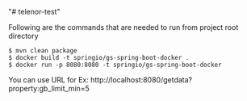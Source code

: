 "# telenor-test" 


Following are the commands that are needed to run from project root directory

    $ mvn clean package
    $ docker build -t springio/gs-spring-boot-docker .
    $ docker run -p 8080:8080 -t springio/gs-spring-boot-docker

You can use URL for Ex:
http://localhost:8080/getdata?property:gb_limit_min=5